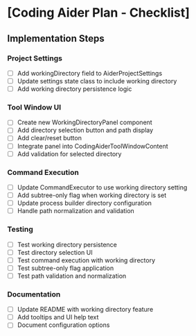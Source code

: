 # [Coding Aider Plan - Checklist]

## Implementation Steps

### Project Settings
- [ ] Add workingDirectory field to AiderProjectSettings
- [ ] Update settings state class to include working directory
- [ ] Add working directory persistence logic

### Tool Window UI
- [ ] Create new WorkingDirectoryPanel component
- [ ] Add directory selection button and path display
- [ ] Add clear/reset button
- [ ] Integrate panel into CodingAiderToolWindowContent
- [ ] Add validation for selected directory

### Command Execution
- [ ] Update CommandExecutor to use working directory setting
- [ ] Add subtree-only flag when working directory is set
- [ ] Update process builder directory configuration
- [ ] Handle path normalization and validation

### Testing
- [ ] Test working directory persistence
- [ ] Test directory selection UI
- [ ] Test command execution with working directory
- [ ] Test subtree-only flag application
- [ ] Test path validation and normalization

### Documentation
- [ ] Update README with working directory feature
- [ ] Add tooltips and UI help text
- [ ] Document configuration options
